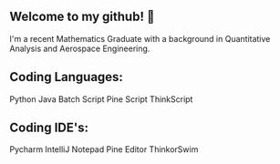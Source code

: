 ## Welcome to my github! 👋 
I'm a recent Mathematics Graduate with a background in Quantitative Analysis and Aerospace Engineering.
## Coding Languages:

Python
Java
Batch Script
Pine Script
ThinkScript

## Coding IDE's:

Pycharm
IntelliJ
Notepad
Pine Editor
ThinkorSwim

